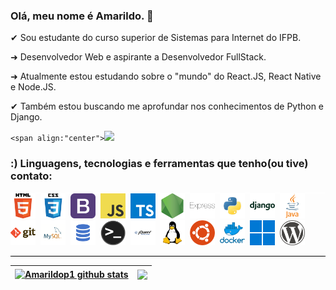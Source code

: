 ### Olá, meu nome é Amarildo. 👋

&#10004; Sou estudante do curso superior de Sistemas para Internet do IFPB.

&#10140; Desenvolvedor Web e aspirante a Desenvolvedor FullStack.

&#10140; Atualmente estou estudando sobre o "mundo" do React.JS, React Native e Node.JS. 

&#10004; Também estou buscando me aprofundar nos conhecimentos de Python e Django.

<code><span align:"center">![](https://komarev.com/ghpvc/?username=Amarildop1&label=Profile+Views)</span></code>

<!-- 
Linguagens, tecnologias e ferramentas que tenho(ou tive) contato: HTML5, CSS3, Bootstrap, JavaScript, Python, Django, SQL, Java, Git e GitHub, Visual Studio Code, Linux Ubuntu. 
-->

<!--
**Amarildop1/Amarildop1** is a ✨ _special_ ✨ repository because its `README.md` (this file) appears on your GitHub profile.

Here are some ideas to get you started:

- 🔭 I’m currently working on ...
- 🌱 I’m currently learning ...
- 👯 I’m looking to collaborate on ...
- 🤔 I’m looking for help with ...
- 💬 Ask me about ...
- 📫 How to reach me: ...
- 😄 Pronouns: ...
- ⚡ Fun fact: ...
-->


 ### :) Linguagens, tecnologias e ferramentas que tenho(ou tive) contato:

<hr style="background-color: white; margin: 0px;">
<code><img height="40" src="./imgs/html.png" alt="HTML5"></code>&nbsp;
<code><img height="40" src="./imgs/css.png"alt="CSS3"></code>&nbsp;
<code><img height="40" src="./imgs/bootstrap.png"alt="BootStrap"></code>&nbsp;
<code><img height="40" src="./imgs/javascript.png"alt="JavaScript"></code>&nbsp;
<code><img height="40" src="./imgs/typescript.png"alt="TypeScript"></code>&nbsp;
<code><img height="40" src="./imgs/nodejs.png"alt="NodeJS"></code>&nbsp;
<code><img height="40" src="./imgs/express.png"alt="Express"></code>&nbsp;
<code><img height="40" src="./imgs/python.png"alt="Python3"></code>&nbsp;
<code><img height="40" src="./imgs/django.png"alt="Django"></code>&nbsp;
<code><img height="40" src="./imgs/java.png"alt="Java"></code>&nbsp;
<code><img height="40" src="./imgs/git.png"alt="Git"></code>&nbsp;
<code><img height="40" src="./imgs/mysql.png"alt="MySQL"></code>&nbsp;
<code><img height="40" src="./imgs/sql.png"alt="SQL"></code>&nbsp;
<code><img height="40" src="./imgs/terminal.png"alt="Terminal Linux"></code>&nbsp;
<code><img height="40" src="./imgs/jquery.png"alt="JQuery"></code>&nbsp;
<code><img height="40" src="./imgs/linux.png"alt="Linux"></code>&nbsp;
<code><img height="40" src="./imgs/ubuntu.png"alt="Ubuntu"></code>&nbsp;
<code><img height="40" src="./imgs/docker.png"alt="Docker"></code>&nbsp;
<code><img height="40" src="./imgs/windows.png"alt="Windows"></code>&nbsp;
<code><img height="40" src="./imgs/wordpress.png"alt="Wordpress"></code>&nbsp;
<hr style="background-color: black">


| <a href="https://github.com/Amarildop1/github-readme-stats"><img align="center" src="https://github-readme-stats.vercel.app/api?username=Amarildop1&show_icons=true&theme=dark&hide_border=true" alt="Amarildop1 github stats" /></a> | <a href="https://github.com/Amarildop1/github-readme-stats"><img align="center" src="https://github-readme-stats.vercel.app/api/top-langs/?username=Amarildop1&layout=compact&theme=dark&hide_border=true" /></a> |
| ------------- | ------------- |


<!--
<p align="center"> 
 <em>Visitas</em><br>
  <img src="https://profile-counter.glitch.me/Amarildop1/count.svg" />
</p>
-->
